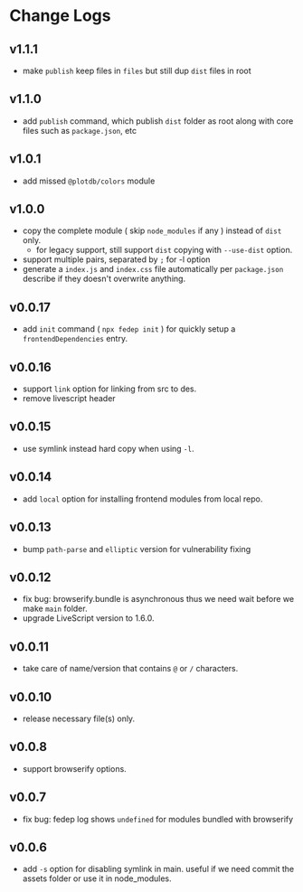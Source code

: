 # Change Logs

## v1.1.1

 - make `publish` keep files in `files` but still dup `dist` files in root


## v1.1.0

 - add `publish` command, which publish `dist` folder as root along with core files such as `package.json`, etc


## v1.0.1

 - add missed `@plotdb/colors` module


## v1.0.0

 - copy the complete module ( skip `node_modules` if any ) instead of `dist` only.
   - for legacy support, still support `dist` copying with `--use-dist` option.
 - support multiple pairs, separated by `;` for -l option
 - generate a `index.js` and `index.css` file automatically per `package.json` describe if they doesn't overwrite anything.


## v0.0.17

 - add `init` command ( `npx fedep init` ) for quickly setup a `frontendDependencies` entry.


## v0.0.16

 - support `link` option for linking from src to des.
 - remove livescript header


## v0.0.15

 - use symlink instead hard copy when using `-l`.


## v0.0.14

 - add `local` option for installing frontend modules from local repo.


## v0.0.13

 - bump `path-parse` and `elliptic` version for vulnerability fixing


## v0.0.12

 - fix bug: browserify.bundle is asynchronous thus we need wait before we make `main` folder.
 - upgrade LiveScript version to 1.6.0.


## v0.0.11

 - take care of name/version that contains `@` or `/` characters.


## v0.0.10

 - release necessary file(s) only.


## v0.0.8

 - support browserify options.


## v0.0.7

 - fix bug: fedep log shows `undefined` for modules bundled with browserify


## v0.0.6

 - add `-s` option for disabling symlink in main. useful if we need commit the assets folder or use it in node_modules.
